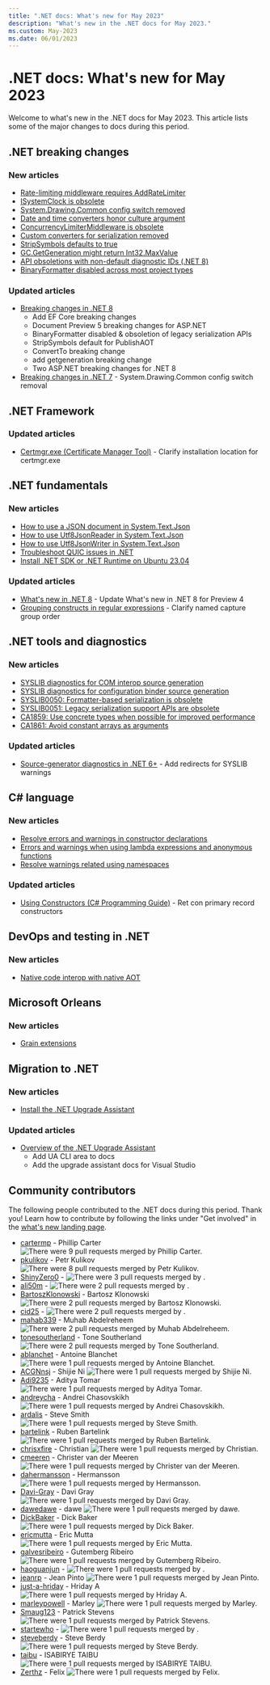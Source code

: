 ```yaml
---
title: ".NET docs: What's new for May 2023"
description: "What's new in the .NET docs for May 2023."
ms.custom: May-2023
ms.date: 06/01/2023
---
```


# .NET docs: What's new for May 2023

Welcome to what's new in the .NET docs for May 2023. This article lists some of the major changes to docs during this period.

## .NET breaking changes

### New articles

- [Rate-limiting middleware requires AddRateLimiter](../core/compatibility/aspnet-core/8.0/addratelimiter-requirement.md)
- [ISystemClock is obsolete](../core/compatibility/aspnet-core/8.0/isystemclock-obsolete.md)
- [System.Drawing.Common config switch removed](../core/compatibility/core-libraries/7.0/system-drawing.md)
- [Date and time converters honor culture argument](../core/compatibility/globalization/8.0/typeconverter-cultureinfo.md)
- [ConcurrencyLimiterMiddleware is obsolete](../core/compatibility/aspnet-core/8.0/concurrencylimitermiddleware-obsolete.md)
- [Custom converters for serialization removed](../core/compatibility/aspnet-core/8.0/problemdetails-custom-converters.md)
- [StripSymbols defaults to true](../core/compatibility/deployment/8.0/stripsymbols-default.md)
- [GC.GetGeneration might return Int32.MaxValue](../core/compatibility/core-libraries/8.0/getgeneration-return-value.md)
- [API obsoletions with non-default diagnostic IDs (.NET 8)](../core/compatibility/core-libraries/8.0/obsolete-apis-with-custom-diagnostics.md)
- [BinaryFormatter disabled across most project types](../core/compatibility/serialization/8.0/binaryformatter-disabled.md)

### Updated articles

- [Breaking changes in .NET 8](../core/compatibility/8.0.md)
   - Add EF Core breaking changes
   - Document Preview 5 breaking changes for ASP.NET
   - BinaryFormatter disabled & obsoletion of legacy serialization APIs
   - StripSymbols default for PublishAOT
   - ConvertTo breaking change
   - add getgeneration breaking change
   - Two ASP.NET breaking changes for .NET 8
- [Breaking changes in .NET 7](../core/compatibility/7.0.md) - System.Drawing.Common config switch removal

## .NET Framework

### Updated articles

- [Certmgr.exe (Certificate Manager Tool)](../framework/tools/certmgr-exe-certificate-manager-tool.md) - Clarify installation location for certmgr.exe

## .NET fundamentals

### New articles

- [How to use a JSON document in System.Text.Json](../standard/serialization/system-text-json/use-dom.md)
- [How to use Utf8JsonReader in System.Text.Json](../standard/serialization/system-text-json/use-utf8jsonreader.md)
- [How to use Utf8JsonWriter in System.Text.Json](../standard/serialization/system-text-json/use-utf8jsonwriter.md)
- [Troubleshoot QUIC issues in .NET](../fundamentals/networking/quic/quic-troubleshooting.md)
- [Install .NET SDK or .NET Runtime on Ubuntu 23.04](../core/install/linux-ubuntu-2304.md)

### Updated articles

- [What's new in .NET 8](../core/whats-new/dotnet-8.md) - Update What's new in .NET 8 for Preview 4
- [Grouping constructs in regular expressions](../standard/base-types/grouping-constructs-in-regular-expressions.md) - Clarify named capture group order

## .NET tools and diagnostics

### New articles

- [SYSLIB diagnostics for COM interop source generation](../fundamentals/syslib-diagnostics/syslib1090-1099.md)
- [SYSLIB diagnostics for configuration binder source generation](../fundamentals/syslib-diagnostics/syslib1100-1118.md)
- [SYSLIB0050: Formatter-based serialization is obsolete](../fundamentals/syslib-diagnostics/syslib0050.md)
- [SYSLIB0051: Legacy serialization support APIs are obsolete](../fundamentals/syslib-diagnostics/syslib0051.md)
- [CA1859: Use concrete types when possible for improved performance](../fundamentals/code-analysis/quality-rules/ca1859.md)
- [CA1861: Avoid constant arrays as arguments](../fundamentals/code-analysis/quality-rules/ca1861.md)

### Updated articles

- [Source-generator diagnostics in .NET 6+](../fundamentals/syslib-diagnostics/source-generator-overview.md) - Add redirects for SYSLIB warnings

## C# language

### New articles

- [Resolve errors and warnings in constructor declarations](../csharp/language-reference/compiler-messages/constructor-errors.md)
- [Errors and warnings when using lambda expressions and anonymous functions](../csharp/language-reference/compiler-messages/lambda-expression-errors.md)
- [Resolve warnings related using namespaces](../csharp/language-reference/compiler-messages/using-directive-errors.md)

### Updated articles

- [Using Constructors (C# Programming Guide)](../csharp/programming-guide/classes-and-structs/using-constructors.md) - Ret con primary record constructors

## DevOps and testing in .NET

### New articles

- [Native code interop with native AOT](../core/deploying/native-aot/interop.md)

## Microsoft Orleans

### New articles

- [Grain extensions](../orleans/grains/grain-extensions.md)

## Migration to .NET

### New articles

- [Install the .NET Upgrade Assistant](../core/porting/upgrade-assistant-install.md)

### Updated articles

- [Overview of the .NET Upgrade Assistant](../core/porting/upgrade-assistant-overview.md)
  - Add UA CLI area to docs
  - Add the upgrade assistant docs for Visual Studio

## Community contributors

The following people contributed to the .NET docs during this period. Thank you! Learn how to contribute by following the links under "Get involved" in the [what's new landing page](index.yml).

- [cartermp](https://github.com/cartermp) - Phillip Carter ![There were 9 pull requests merged by Phillip Carter.](https://img.shields.io/badge/Merged%20Pull%20Requests-9-green)
- [pkulikov](https://github.com/pkulikov) - Petr Kulikov ![There were 8 pull requests merged by Petr Kulikov.](https://img.shields.io/badge/Merged%20Pull%20Requests-8-green)
- [ShinyZero0](https://github.com/ShinyZero0) -  ![There were 3 pull requests merged by .](https://img.shields.io/badge/Merged%20Pull%20Requests-3-green)
- [ali50m](https://github.com/ali50m) -  ![There were 2 pull requests merged by .](https://img.shields.io/badge/Merged%20Pull%20Requests-2-green)
- [BartoszKlonowski](https://github.com/BartoszKlonowski) - Bartosz Klonowski ![There were 2 pull requests merged by Bartosz Klonowski.](https://img.shields.io/badge/Merged%20Pull%20Requests-2-green)
- [cid25](https://github.com/cid25) -  ![There were 2 pull requests merged by .](https://img.shields.io/badge/Merged%20Pull%20Requests-2-green)
- [mahab339](https://github.com/mahab339) - Muhab Abdelreheem ![There were 2 pull requests merged by Muhab Abdelreheem.](https://img.shields.io/badge/Merged%20Pull%20Requests-2-green)
- [tonesoutherland](https://github.com/tonesoutherland) - Tone Southerland ![There were 2 pull requests merged by Tone Southerland.](https://img.shields.io/badge/Merged%20Pull%20Requests-2-green)
- [ablanchet](https://github.com/ablanchet) - Antoine Blanchet ![There were 1 pull requests merged by Antoine Blanchet.](https://img.shields.io/badge/Merged%20Pull%20Requests-1-green)
- [ACGNnsj](https://github.com/ACGNnsj) - Shijie Ni ![There were 1 pull requests merged by Shijie Ni.](https://img.shields.io/badge/Merged%20Pull%20Requests-1-green)
- [Adi9235](https://github.com/Adi9235) - Aditya Tomar ![There were 1 pull requests merged by Aditya Tomar.](https://img.shields.io/badge/Merged%20Pull%20Requests-1-green)
- [andreycha](https://github.com/andreycha) - Andrei Chasovskikh ![There were 1 pull requests merged by Andrei Chasovskikh.](https://img.shields.io/badge/Merged%20Pull%20Requests-1-green)
- [ardalis](https://github.com/ardalis) - Steve Smith ![There were 1 pull requests merged by Steve Smith.](https://img.shields.io/badge/Merged%20Pull%20Requests-1-green)
- [bartelink](https://github.com/bartelink) - Ruben Bartelink ![There were 1 pull requests merged by Ruben Bartelink.](https://img.shields.io/badge/Merged%20Pull%20Requests-1-green)
- [chrisxfire](https://github.com/chrisxfire) - Christian ![There were 1 pull requests merged by Christian.](https://img.shields.io/badge/Merged%20Pull%20Requests-1-green)
- [cmeeren](https://github.com/cmeeren) - Christer van der Meeren ![There were 1 pull requests merged by Christer van der Meeren.](https://img.shields.io/badge/Merged%20Pull%20Requests-1-green)
- [dahermansson](https://github.com/dahermansson) - Hermansson ![There were 1 pull requests merged by Hermansson.](https://img.shields.io/badge/Merged%20Pull%20Requests-1-green)
- [Davi-Gray](https://github.com/Davi-Gray) - Davi Gray ![There were 1 pull requests merged by Davi Gray.](https://img.shields.io/badge/Merged%20Pull%20Requests-1-green)
- [dawedawe](https://github.com/dawedawe) - dawe ![There were 1 pull requests merged by dawe.](https://img.shields.io/badge/Merged%20Pull%20Requests-1-green)
- [DickBaker](https://github.com/DickBaker) - Dick Baker ![There were 1 pull requests merged by Dick Baker.](https://img.shields.io/badge/Merged%20Pull%20Requests-1-green)
- [ericmutta](https://github.com/ericmutta) - Eric Mutta ![There were 1 pull requests merged by Eric Mutta.](https://img.shields.io/badge/Merged%20Pull%20Requests-1-green)
- [galvesribeiro](https://github.com/galvesribeiro) - Gutemberg Ribeiro ![There were 1 pull requests merged by Gutemberg Ribeiro.](https://img.shields.io/badge/Merged%20Pull%20Requests-1-green)
- [haoguanjun](https://github.com/haoguanjun) -  ![There were 1 pull requests merged by .](https://img.shields.io/badge/Merged%20Pull%20Requests-1-green)
- [jeanrp](https://github.com/jeanrp) - Jean Pinto ![There were 1 pull requests merged by Jean Pinto.](https://img.shields.io/badge/Merged%20Pull%20Requests-1-green)
- [just-a-hriday](https://github.com/just-a-hriday) - Hriday A ![There were 1 pull requests merged by Hriday A.](https://img.shields.io/badge/Merged%20Pull%20Requests-1-green)
- [marleypowell](https://github.com/marleypowell) - Marley ![There were 1 pull requests merged by Marley.](https://img.shields.io/badge/Merged%20Pull%20Requests-1-green)
- [Smaug123](https://github.com/Smaug123) - Patrick Stevens ![There were 1 pull requests merged by Patrick Stevens.](https://img.shields.io/badge/Merged%20Pull%20Requests-1-green)
- [startewho](https://github.com/startewho) -  ![There were 1 pull requests merged by .](https://img.shields.io/badge/Merged%20Pull%20Requests-1-green)
- [steveberdy](https://github.com/steveberdy) - Steve Berdy ![There were 1 pull requests merged by Steve Berdy.](https://img.shields.io/badge/Merged%20Pull%20Requests-1-green)
- [taibu](https://github.com/taibu) - ISABIRYE TAIBU ![There were 1 pull requests merged by ISABIRYE TAIBU.](https://img.shields.io/badge/Merged%20Pull%20Requests-1-green)
- [Zerthz](https://github.com/Zerthz) - Felix ![There were 1 pull requests merged by Felix.](https://img.shields.io/badge/Merged%20Pull%20Requests-1-green)
